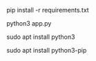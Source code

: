 pip install -r requirements.txt

python3 app.py

sudo apt install python3

sudo apt install python3-pip
